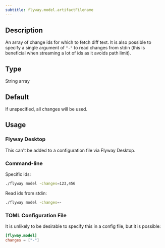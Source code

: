```yaml
---
subtitle: flyway.model.artifactFilename
---
```


## Description

An array of change ids for which to fetch diff text.
It is also possible to specify a single argument of
`"-"` to read changes from stdin (this is beneficial when streaming a lot of ids as it avoids path limit).

## Type

String array

## Default

If unspecified, all changes will be used.

## Usage

### Flyway Desktop

This can't be added to a configuration file via Flyway Desktop.

### Command-line

Specific ids:

```bash
./flyway model -changes=123,456
```

Read ids from stdin:

```bash
./flyway model -changes=-
```

### TOML Configuration File

It is unlikely to be desirable to specify this in a config file, but it is possible:

```toml
[flyway.model]
changes = ["-"]
```
